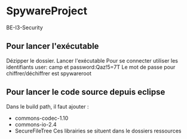 # SpywareProject
BE-I3-Security

## Pour lancer l'exécutable 
Dézipper le dossier. 
Lancer l'exécutable
Pour se connecter utiliser les identifiants user: camp et password:Qaz!5=7T
Le mot de passe pour chiffrer/déchiffrer est spywareroot

## Pour lancer le code source depuis eclipse
Dans le build path, il faut ajouter :
* commons-codec-1.10
* commons-io-2.4
* SecureFileTree
Ces librairies se situent dans le dossiers ressources
